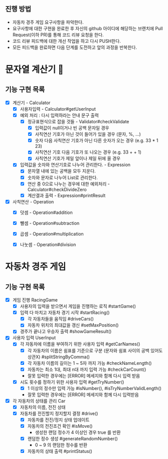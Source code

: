 ## 진행 방법
* 자동차 경주 게임 요구사항을 파악한다.
* 요구사항에 대한 구현을 완료한 후 자신의 github 아이디에 해당하는 브랜치에 Pull Request(이하 PR)를 통해 코드 리뷰 요청을 한다.
* 코드 리뷰 피드백에 대한 개선 작업을 하고 다시 PUSH한다.
* 모든 피드백을 완료하면 다음 단계를 도전하고 앞의 과정을 반복한다.

# 문자열 계산기 🧮
## 기능 구현 목록
- [x] 계산기 - Calculator
  - [x] 사용자입력 - Calculator#getUserInput
  - [x] 예외 처리 : 다시 입력하라는 안내 문구 출력 
    - [x] 정규표현식으로 잡을 것들 - Validator#checkValidate
      - [x] 입력값이 null이거나 빈 공백 문자일 경우
      - [x] 사칙연산 기호가 아닌 것이 들어가 있을 경우 (문자, %, ...)
      - [x] 숫자 다음 사칙연산 기호가 아닌 다른 숫자가 오는 경우 (e.g. 33 * 1 23)
      - [x] 사칙연산 기호 다음 기호가 또 나오는 경우 (e.g. 33 + + 1)
      - [x] 사칙연산 기호가 제일 앞이나 제일 뒤에 올 경우
  - [x] 입력값을 숫자와 연산기호로 나누어 관리한다. - Expression
    - [x] 문자열 내에 있는 공백을 모두 지운다. 
    - [x] 숫자와 문자로 나누어 List로 관리한다.
    - [x] 연산 중 0으로 나누는 경우에 대한 예외처리 - Calculator#checkDivideZero
    - [x] 계산결과 출력 - Expression#printResult
- [x] 사칙연산 - Operation
    - [x] 덧셈 - Operation#addition
    - [x] 뺄셈 - Operation#subtraction
    - [x] 곱셈 - Operation#multiplication
    - [x] 나눗셈 - Operation#division


# 자동차 경주 게임
## 기능 구현 목록 
- [X] 게임 진행    RacingGame
  - [X] 사용자의 입력을 받으면서 게임을 진행하는 로직   #startGame()
  - [X] 입력 다 마치고 자동차 경기 시작   #startRacing()
    - [X] 각 자동차들을 움직임   #driveCars()
    - [X] 자동차 위치의 최대값을 갱신   #setMaxPosition()
  - [X] 경주가 끝나고 우승자 출력    #showGameResult()

- [X] 사용자 입력   UserInput
  - [X] 각 자동차에 이름을 부여하기 위한 사용자 입력   #getCarNames()
    - [X] 각 자동차의 이름은 쉼표를 기준으로 구분 (문자와 쉼표 사이의 공백 있어도 상관X)   #splitStringByComma()
    - [X] 각 자동차 이름의 길이는 1 ~ 5자 까지 가능   #checkNameLength()
    - [X] 자동차는 최소 1대, 최대 n대 까지 입력 가능   #checkCarCount()
    - 잘못 입력한 경우에는 [ERROR] 메세지와 함께 다시 입력 받음
  - [X] 시도 횟수를 정하기 위한 사용자 입력   #getTryNumber()
    - [X] 1 이상의 정수만 입력 가능   #isNumber(), #isTryNumberValidLength()
    - 잘못 입력한 경우에는 [ERROR] 메세지와 함께 다시 입력받음

- [X] 각 자동차의 상태를 관리   Car
  - [X] 자동차의 이름, 전진 상태 
  - [X] 자동차를 전진할지 정지할지 결정   #drive()
    - [X] 자동차를 전진/정지 상태 업데이트
    - [X] 자동차의 전진조건 확인   #isMove()
      - 생성한 랜덤 정수가 4 이상인 경우 true 를 반환
    - [X] 랜덤한 정수 생성   #generateRandomNumber()
      - 0 ~ 9 의 랜덤한 정수를 반환
    - [X] 자동차의 상태 출력   #printStatus()